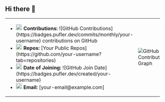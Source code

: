 ## Hi there 👋

<!--
**Man-Alexandra/Man-Alexandra** is a ✨ _special_ ✨ repository because its `README.md` (this file) appears on your GitHub profile.

Here are some ideas to get you started:

- 🔭 I’m currently working on ...
- 🌱 I’m currently learning ...
- 👯 I’m looking to collaborate on ...
- 🤔 I’m looking for help with ...
- 💬 Ask me about ...
- 📫 How to reach me: ...
- 😄 Pronouns: ...
- ⚡ Fun fact: ...
-->

<table>
  <tr>
    <td>
      <ul>
        <li><img src="https://cdn-icons-png.flaticon.com/128/1828/1828884.png" width="20"/> <strong>Contributions:</strong> ![GitHub Contributions](https://badges.pufler.dev/commits/monthly/your-username) contributions on GitHub</li>
        <li><img src="https://cdn-icons-png.flaticon.com/128/2991/2991148.png" width="20"/> <strong>Repos:</strong> [Your Public Repos](https://github.com/your-username?tab=repositories)</li>
        <li><img src="https://cdn-icons-png.flaticon.com/128/747/747310.png" width="20"/> <strong>Date of Joining:</strong> ![GitHub Join Date](https://badges.pufler.dev/created/your-username)</li>
        <li><img src="https://cdn-icons-png.flaticon.com/128/732/732200.png" width="20"/> <strong>Email:</strong> [your-email@example.com]</li>
      </ul>
    </td>
    <td>
      <img src="https://github-readme-activity-graph.cyclic.app/graph?username=your-username&theme=radical" alt="GitHub Contribution Graph"/>
    </td>
  </tr>
</table>
